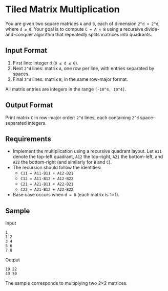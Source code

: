 # Tiled Matrix Multiplication

You are given two square matrices `A` and `B`, each of dimension `2^d × 2^d`, where `d ≥ 0`.
Your goal is to compute `C = A × B` using a recursive divide-and-conquer algorithm that repeatedly splits matrices
into quadrants.

## Input Format

1. First line: integer `d` (`0 ≤ d ≤ 6`).
2. Next `2^d` lines: matrix `A`, one row per line, with entries separated by spaces.
3. Final `2^d` lines: matrix `B`, in the same row-major format.

All matrix entries are integers in the range `[-10^4, 10^4]`.

## Output Format

Print matrix `C` in row-major order: `2^d` lines, each containing `2^d` space-separated integers.

## Requirements

- Implement the multiplication using a recursive quadrant layout. Let `A11` denote the top-left quadrant, `A12` the
  top-right, `A21` the bottom-left, and `A22` the bottom-right (and similarly for `B` and `C`).
- The recursion should follow the identities:
  - `C11 = A11·B11 + A12·B21`
  - `C12 = A11·B12 + A12·B22`
  - `C21 = A21·B11 + A22·B21`
  - `C22 = A21·B12 + A22·B22`
- Base case occurs when `d = 0` (each matrix is 1×1).

## Sample

Input
```
1
1 2
3 4
5 6
7 8
```

Output
```
19 22
43 50
```

The sample corresponds to multiplying two 2×2 matrices.
